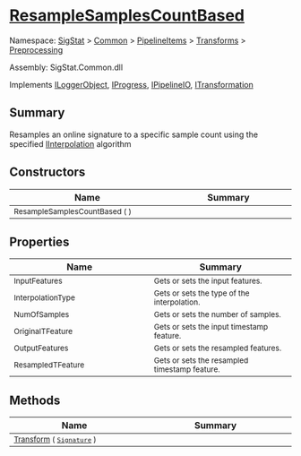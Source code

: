 # [ResampleSamplesCountBased](./ResampleSamplesCountBased.md)

Namespace: [SigStat]() > [Common](./../../../README.md) > [PipelineItems]() > [Transforms]() > [Preprocessing](./README.md)

Assembly: SigStat.Common.dll

Implements [ILoggerObject](./../../../ILoggerObject.md), [IProgress](./../../../Helpers/IProgress.md), [IPipelineIO](./../../../Pipeline/IPipelineIO.md), [ITransformation](./../../../ITransformation.md)

## Summary
Resamples an online signature to a specific sample count using the specified [IInterpolation](../SigStat/Common/PipelineItems/Transforms/Preprocessing/IInterpolation.md) algorithm

## Constructors

| Name<div><a href="#"><img width=400></a></div> | Summary<div><a href="#"><img width=475></a></div> | 
| --- | --- | 
| <sub>ResampleSamplesCountBased (  )</sub> | <sub></sub> | 


## Properties

| Name<div><a href="#"><img width=400></a></div> | Summary<div><a href="#"><img width=475></a></div> | 
| --- | --- | 
| <sub>InputFeatures</sub> | <sub>Gets or sets the input features.</sub> | 
| <sub>InterpolationType</sub> | <sub>Gets or sets the type of the interpolation. <seealso cref="T:SigStat.Common.PipelineItems.Transforms.Preprocessing.IInterpolation" /></sub> | 
| <sub>NumOfSamples</sub> | <sub>Gets or sets the number of samples.</sub> | 
| <sub>OriginalTFeature</sub> | <sub>Gets or sets the input timestamp feature.</sub> | 
| <sub>OutputFeatures</sub> | <sub>Gets or sets the resampled  features.</sub> | 
| <sub>ResampledTFeature</sub> | <sub>Gets or sets the resampled timestamp feature.</sub> | 


## Methods

| Name<div><a href="#"><img width=400></a></div> | Summary<div><a href="#"><img width=475></a></div> | 
| --- | --- | 
| <sub>[Transform](./Methods/ResampleSamplesCountBased--Transform.md) ( [`Signature`](./../../../Signature.md) )</sub> | <sub></sub> | 


